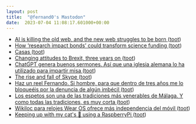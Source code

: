 ```yaml
---
layout: post
title:  "@fernand0's Mastodon"
date:  2023-07-04 11:08:17.601000+00:00
---
```

*  [AI is killing the old web, and the new web struggles to be born ](https://www.theverge.com/2023/6/26/23773914/ai-large-language-models-data-scraping-generation-remaking-we) ([toot](https://mastodon.social/@fernand0/110655497673097510))
*  [How ‘research impact bonds’ could transform science funding ](https://www.nature.com/articles/d41586-023-02070-) ([toot](https://mastodon.social/@fernand0/110655264749826914))
*  [Casas ](https://www.flickr.com/photos/fernand0/53007464156) ([toot](https://mastodon.social/@fernand0/110655256935626393))
*  [Changing attitudes to Brexit, three years on ](https://www.theguardian.com/politics/ng-interactive/2023/jan/30/changing-attitudes-to-brexit-three-years-o) ([toot](https://mastodon.social/@fernand0/110655022491630767))
*  [ChatGPT genera buenos sermones. Así que una iglesia alemana lo ha utilizado para impartir misa ](https://www.xataka.com/robotica-e-ia/chatgpt-genera-buenos-sermones-asi-que-iglesia-alemana-ha-utilizado-para-impartir-mis) ([toot](https://mastodon.social/@fernand0/110654871009676497))
*  [The rise and fall of Skype  ](https://www.cnbc.com/2023/07/02/the-rise-and-fall-of-skype.html) ([toot](https://mastodon.social/@fernand0/110654703267414625))
*  [Haz un reel Fernando. Si hombre, para que dentro de tres años me lo bloqueéis por la denuncia de algún imbécil ](https://mastodon.social/@fernand0/110651562149786868) ([toot](https://mastodon.social/@fernand0/110651562149786868))
*  [Los espetos son una de las tradiciones más venerables de Málaga. Y como todas las tradiciones, es muy corta ](https://www.xataka.com/magnet/espetos-tradiciones-venerables-malaga-como-todas-tradiciones-muy-cort) ([toot](https://mastodon.social/@fernand0/110651413615436730))
*  [Wikiloc para relojes Wear OS ofrece más independencia del móvil ](https://wwwhatsnew.com/2023/06/18/wikiloc-para-relojes-wear-os-ofrece-mas-independencia-del-movil) ([toot](https://mastodon.social/@fernand0/110651055737390289))
*  [Keeping up with my cat's 💩 using a RaspberryPi ](https://dev.to/fdocr/keeping-up-with-my-cats-using-a-raspberrypi-oi) ([toot](https://mastodon.social/@fernand0/110650758109831599))
